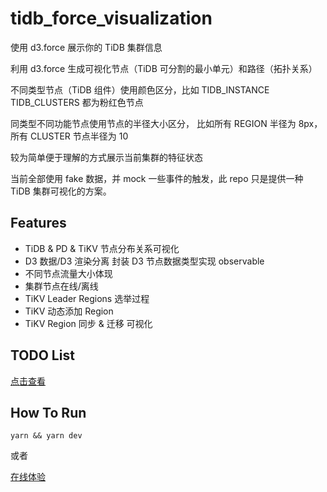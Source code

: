 # tidb_force_visualization

使用 d3.force 展示你的 TiDB 集群信息

利用 d3.force 生成可视化节点（TiDB 可分割的最小单元）和路径（拓扑关系）

不同类型节点（TiDB 组件）使用颜色区分，比如 TIDB_INSTANCE TIDB_CLUSTERS 都为粉红色节点

同类型不同功能节点使用节点的半径大小区分， 比如所有 REGION 半径为 8px，所有 CLUSTER 节点半径为 10

较为简单便于理解的方式展示当前集群的特征状态

当前全部使用 fake 数据，并 mock 一些事件的触发，此 repo 只是提供一种 TiDB 集群可视化的方案。

## Features

- TiDB & PD & TiKV 节点分布关系可视化
- D3 数据/D3 渲染分离 封装 D3 节点数据类型实现 observable
- 不同节点流量大小体现
- 集群节点在线/离线
- TiKV Leader Regions 选举过程
- TiKV 动态添加 Region
- TiKV Region 同步 & 迁移 可视化

## TODO List

[点击查看](https://github.com/Debiancc/tidb_force_visualization/issues?utf8=%E2%9C%93&q=is%3ATODO+)

## How To Run

`yarn && yarn dev`

或者

[在线体验](https://dist-zwxglefspz.now.sh)
